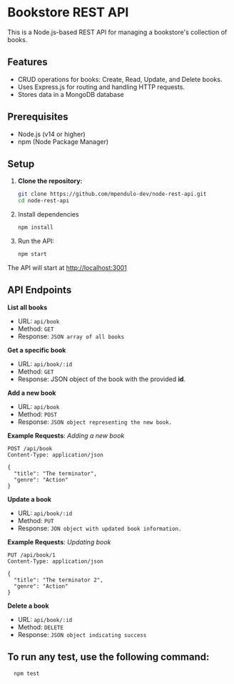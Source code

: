 # Bookstore REST API

This is a Node.js-based REST API for managing a bookstore's collection of books.

## Features

- CRUD operations for books: Create, Read, Update, and Delete books.
- Uses Express.js for routing and handling HTTP requests.
- Stores data in a MongoDB database

## Prerequisites

- Node.js (v14 or higher)
- npm (Node Package Manager)

## Setup

1. **Clone the repository:**

   ```sh
   git clone https://github.com/mpendulo-dev/node-rest-api.git
   cd node-rest-api

   ```

2. Install dependencies

   ```sh
   npm install

   ```

3. Run the API:

   ```sh
   npm start
   ```

The API will start at <http://localhost:3001>

## API Endpoints

**List all books**

- URL: `api/book`
- Method: `GET`
- Response: `JSON array of all books`

**Get a specific book**

- URL: `api/book/:id`
- Method: `GET`
- Response: JSON object of the book with the provided **id**.

**Add a new book**

- URL: `api/book`
- Method: `POST`
- Response: `JSON object representing the new book.`

**Example Requests**:
_Adding a new book_

```http
POST /api/book
Content-Type: application/json

{
  "title": "The terminator",
  "genre": "Action"
}
```

**Update a book**

- URL: `api/book/:id`
- Method: `PUT`
- Response: `JON object with updated book information.`

**Example Requests**:
_Updating book_

```http
PUT /api/book/1
Content-Type: application/json

{
  "title": "The terminator 2",
  "genre": "Action"
}
```

**Delete a book**

- URL: `api/book/:id`
- Method: `DELETE`
- Response: `JSON object indicating success`

## To run any test, use the following command:

```sh
  npm test
```
